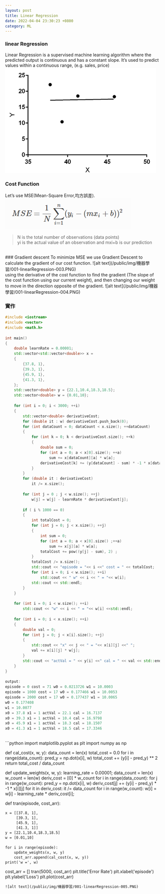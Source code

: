 ```yaml
---
layout: post
title: Linear Regression
date: 2022-04-04 23:30:23 +0800
category: ML
---
```

### linear Regression
Linear Regression is a supervised machine learning algorithm where the predicted output is continuous and has a constant slope. It’s used to predict values within a continuous range, (e.g. sales, price) 
![alt text](/public/img/機器學習/001-linearRegression-001.PNG)
<br>
### Cost Function 
Let’s use MSE(Mean-Square Error,均方誤差).
<br>
![alt text](/public/img/機器學習/001-linearRegression-002.PNG)
> N is the total number of observations (data points)      
> yi is the actual value of an observation and mxi+b is our prediction    
 
<br>
### Gradient descent
To minimize MSE we use Gradient Descent to calculate the gradient of our cost function. 
![alt text](/public/img/機器學習/001-linearRegression-003.PNG)
<br>
using the derivative of the cost function to find the gradient 
(The slope of the cost function using our current weight), 
and then changing our weight to move in the direction opposite of the gradient.
![alt text](/public/img/機器學習/001-linearRegression-004.PNG)

### 實作
```c++
#include <iostream>
#include <vector>
#include <math.h>

int main()
{
    double learnRate = 0.00001;
    std::vector<std::vector<double>> x = 
    {
        {37.8, 1},
        {39.3, 1},
        {45.9, 1},
        {41.3, 1},
    };
    std::vector<double> y = {22.1,10.4,18.3,18.5}; 
    std::vector<double> w = {0.01,10}; 

    for (int i = 0; i < 3000; ++i)
    {
        std::vector<double> derivativeCost;
        for (double it : w) derivativeCost.push_back(0);
        for (int dataCount = 0; dataCount < x.size(); ++dataCount)
        {
            for (int k = 0; k < derivativeCost.size(); ++k)
            {
                double sum = 0;
                for (int a = 0; a < x[0].size(); ++a)
                    sum += x[dataCount][a] * w[a];       
                derivativeCost[k] += (y[dataCount] - sum) * -1 * x[dataCount][k];
            }
        }
        for (double it : derivativeCost)
            it /= x.size();
        
        for (int j = 0 ; j < w.size(); ++j)
            w[j] = w[j] - learnRate * derivativeCost[j];
        
        if ( i % 1000 == 0)
        {
            int totalCost = 0;
            for (int j = 0; j < x.size(); ++j)
            {
                int sum = 0;
                for (int a = 0; a < x[0].size() ;++a)
                    sum += x[j][a] * w[a];  
                totalCost += pow((y[j] - sum), 2) ; 
            }
            totalCost /= x.size();   
            std::cout << "episode = "<< i <<" cost = " << totalCost;
            for (int i = 0; i < w.size(); ++i)
                std::cout << " w" << i << " = "<< w[i];
            std::cout << std::endl;    
        }
    }
    
    for (int i = 0; i < w.size(); ++i)
        std::cout << "w" << i << " = "<< w[i] <<std::endl;
        
    for (int i = 0; i < x.size(); ++i)
    {
        double val = 0;
        for (int j = 0; j < x[i].size(); ++j)
        {
            std::cout << "x" << j << " = "<< x[i][j] <<" ";
            val += x[i][j] * w[j];
        }
        std::cout << "actVal = " << y[i] <<" cal = " << val << std::endl;      
    }    
}

output:
episode = 0 cost = 71 w0 = 0.0213726 w1 = 10.0003
episode = 1000 cost = 17 w0 = 0.177466 w1 = 10.0053
episode = 2000 cost = 17 w0 = 0.177437 w1 = 10.0065
w0 = 0.177408
w1 = 10.0077
x0 = 37.8 x1 = 1 actVal = 22.1 cal = 16.7137
x0 = 39.3 x1 = 1 actVal = 10.4 cal = 16.9798
x0 = 45.9 x1 = 1 actVal = 18.3 cal = 18.1507
x0 = 41.3 x1 = 1 actVal = 18.5 cal = 17.3346
```
<br>
```python
import matplotlib.pyplot as plt
import numpy as np

def cal_cost(x, w, y):
    data_count = len(x)
    total_cost = 0.0
    for i in range(data_count):
        pred_y = np.dot(x[i], w)
        total_cost += (y[i] - pred_y) ** 2 
    return total_cost / data_count  

def update_weights(x, w, y):
    learning_rate = 0.00001;
    data_count = len(x)
    w_count = len(w)
    deriv_cost = [0] * w_count
    for i in range(data_count):
        for j in range(w_count):
            pred_y = np.dot(x[i], w)
            deriv_cost[j] += (y[i] - pred_y) * -1 * x[i][j]
    for it in deriv_cost:
        it /= data_count
    for i in range(w_count): 
        w[i] = w[i] - learning_rate * deriv_cost[i];
    
def tran(episode, cost_arr):

    x = [[37.8, 1],
         [39.3, 1],
         [45.9, 1],
         [41.3, 1]]
    y = [22.1,10.4,18.3,18.5]
    w = [0.01,10]
    
    for i in range(episode):
        update_weights(x, w, y) 
        cost_arr.append(cal_cost(x, w, y))
    print('w =', w)
 

cost_arr = []
tran(5000, cost_arr)
plt.title('Error Rate')
plt.xlabel('episode')
plt.ylabel('Loss')
plt.plot(cost_arr)      
```
![alt text](/public/img/機器學習/001-linearRegression-005.PNG)
